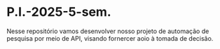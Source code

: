 # P.I.-2025-5-sem.
Nesse repositório vamos desenvolver nosso projeto de automação de pesquisa por meio de API, visando fornercer aoio à tomada de decisão.
